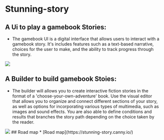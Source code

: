 # Stunning-story

## A Ui to play a gamebook Stories:

* The gamebook UI is a digital interface that allows users to interact with a gamebook story. It's includes features such as a text-based narrative, choices for the user to make, and the ability to track progress through the story. 

<img src="https://github.com/O-Plums/stunning-story/repo_info/read.png" width="auto" height="auto" />

## A Builder to build gamebook Stoies:

* The builder will allows you to create interactive fiction stories in the format of a 'choose-your-own-adventure' book. Use the visual editor that allows you to organize and connect different sections of your story, as well as options for incorporating various types of multimedia, such as images and sound effects. You are also able to define conditions and results that branches the story path depending on the choice taken by the reader.

<img src="https://github.com/O-Plums/stunning-story/repo_info/build.png" width="auto" height="auto" />
## Road map
* [Road map](https://stunning-story.canny.io/)